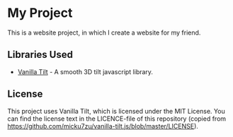 # My Project

This is a website project, in which I create a website for my friend. 

## Libraries Used

- [Vanilla Tilt](https://github.com/micku7zu/vanilla-tilt.js) - A smooth 3D tilt javascript library.

## License

This project uses Vanilla Tilt, which is licensed under the MIT License. You can find the license text in the LICENCE-file of this repository (copied from https://github.com/micku7zu/vanilla-tilt.js/blob/master/LICENSE).